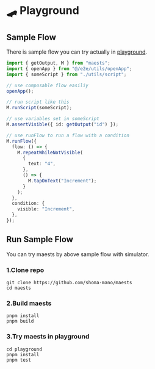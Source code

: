 # 🛹 Playground

## Sample Flow

There is sample flow you can try actually in [playground](https://github.com/shoma-mano/maests/tree/main/playground).

```typescript
import { getOutput, M } from "maests";
import { openApp } from "@/e2e/utils/openApp";
import { someScript } from "./utils/script";

// use composable flow easiliy
openApp();

// run script like this
M.runScript(someScript);

// use variables set in someScript
M.assertVisible({ id: getOutput("id") });

// use runFlow to run a flow with a condition
M.runFlow({
  flow: () => {
    M.repeatWhileNotVisible(
      {
        text: "4",
      },
      () => {
        M.tapOnText("Increment");
      }
    );
  },
  condition: {
    visible: "Increment",
  },
});
```

## Run Sample Flow

You can try maests by above sample flow with simulator.

### 1.Clone repo

```shell
git clone https://github.com/shoma-mano/maests
cd maests
```

### 2.Build maests

```shell
pnpm install
pnpm build
```

### 3.Try maests in playground

```shell
cd playground
pnpm install
pnpm test
```
